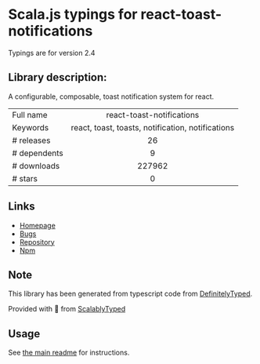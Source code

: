 
# Scala.js typings for react-toast-notifications

Typings are for version 2.4

## Library description:
A configurable, composable, toast notification system for react.

|                    |                 |
| ------------------ | :-------------: |
| Full name          | react-toast-notifications |
| Keywords           | react, toast, toasts, notification, notifications |
| # releases         | 26 |
| # dependents       | 9 |
| # downloads        | 227962 |
| # stars            | 0 |

## Links
- [Homepage](https://jossmac.github.io/react-toast-notifications)
- [Bugs](https://github.com/jossmac/react-toast-notifications/issues)
- [Repository](https://github.com/jossmac/react-toast-notifications)
- [Npm](https://www.npmjs.com/package/react-toast-notifications)
    


## Note
This library has been generated from typescript code from [DefinitelyTyped](https://definitelytyped.org).

Provided with :purple_heart: from [ScalablyTyped](https://github.com/oyvindberg/ScalablyTyped)

## Usage
See [the main readme](../../readme.md) for instructions.


